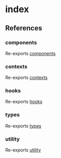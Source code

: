 # index

## References

### components

Re-exports [components](components.md)

### contexts

Re-exports [contexts](contexts.md)

### hooks

Re-exports [hooks](hooks.md)

### types

Re-exports [types](types.md)

### utility

Re-exports [utility](utility/README.md)
